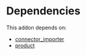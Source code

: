 # Dependencies

This addon depends on:

- [connector_importer](https://github.com/bringout/oca-technical)
- [product](https://github.com/bringout/oca-ocb-sale/tree/de00eb97dbc73b96112477e8671cd8ab774267d5/odoo-bringout-oca-ocb-product)
